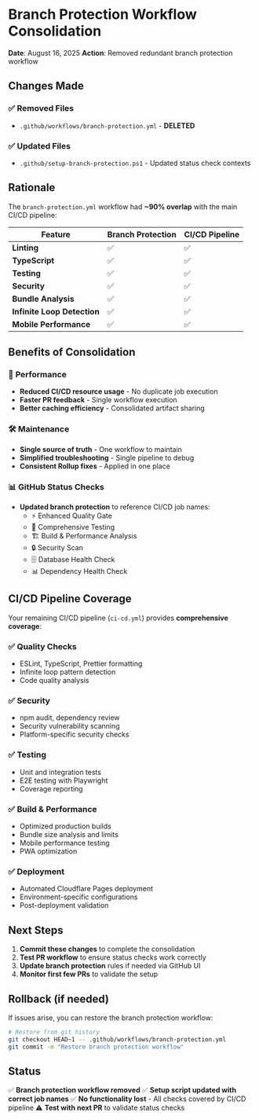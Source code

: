 # Branch Protection Workflow Consolidation

**Date**: August 16, 2025
**Action**: Removed redundant branch protection workflow

## Changes Made

### ✅ Removed Files

- `.github/workflows/branch-protection.yml` - **DELETED**

### ✅ Updated Files

- `.github/setup-branch-protection.ps1` - Updated status check contexts

## Rationale

The `branch-protection.yml` workflow had **~90% overlap** with the main CI/CD pipeline:

| Feature                     | Branch Protection | CI/CD Pipeline |
| --------------------------- | ----------------- | -------------- |
| **Linting**                 | ✅                | ✅             |
| **TypeScript**              | ✅                | ✅             |
| **Testing**                 | ✅                | ✅             |
| **Security**                | ✅                | ✅             |
| **Bundle Analysis**         | ✅                | ✅             |
| **Infinite Loop Detection** | ✅                | ✅             |
| **Mobile Performance**      | ✅                | ✅             |

## Benefits of Consolidation

### 🚀 **Performance**

- **Reduced CI/CD resource usage** - No duplicate job execution
- **Faster PR feedback** - Single workflow execution
- **Better caching efficiency** - Consolidated artifact sharing

### 🛠️ **Maintenance**

- **Single source of truth** - One workflow to maintain
- **Simplified troubleshooting** - Single pipeline to debug
- **Consistent Rollup fixes** - Applied in one place

### 📊 **GitHub Status Checks**

- **Updated branch protection** to reference CI/CD job names:
  - ⚡ Enhanced Quality Gate
  - 🧪 Comprehensive Testing
  - 🏗️ Build & Performance Analysis
  - 🔒 Security Scan
  - 🗄️ Database Health Check
  - 📊 Dependency Health Check

## CI/CD Pipeline Coverage

Your remaining CI/CD pipeline (`ci-cd.yml`) provides **comprehensive coverage**:

### ✅ **Quality Checks**

- ESLint, TypeScript, Prettier formatting
- Infinite loop pattern detection
- Code quality analysis

### ✅ **Security**

- npm audit, dependency review
- Security vulnerability scanning
- Platform-specific security checks

### ✅ **Testing**

- Unit and integration tests
- E2E testing with Playwright
- Coverage reporting

### ✅ **Build & Performance**

- Optimized production builds
- Bundle size analysis and limits
- Mobile performance testing
- PWA optimization

### ✅ **Deployment**

- Automated Cloudflare Pages deployment
- Environment-specific configurations
- Post-deployment validation

## Next Steps

1. **Commit these changes** to complete the consolidation
2. **Test PR workflow** to ensure status checks work correctly
3. **Update branch protection** rules if needed via GitHub UI
4. **Monitor first few PRs** to validate the setup

## Rollback (if needed)

If issues arise, you can restore the branch protection workflow:

```bash
# Restore from git history
git checkout HEAD~1 -- .github/workflows/branch-protection.yml
git commit -m "Restore branch protection workflow"
```

## Status

✅ **Branch protection workflow removed**
✅ **Setup script updated with correct job names**
✅ **No functionality lost** - All checks covered by CI/CD pipeline
⚠️ **Test with next PR** to validate status checks
